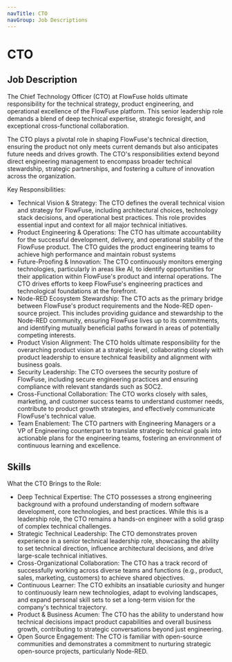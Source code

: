 ```yaml
---
navTitle: CTO
navGroup: Job Descriptions
---
```


# CTO

## Job Description

The Chief Technology Officer (CTO) at FlowFuse holds ultimate responsibility for the technical strategy, product engineering, and operational excellence of the FlowFuse platform. This senior leadership role demands a blend of deep technical expertise, strategic foresight, and exceptional cross-functional collaboration.

The CTO plays a pivotal role in shaping FlowFuse's technical direction, ensuring the product not only meets current demands but also anticipates future needs and drives growth. The CTO's responsibilities extend beyond direct engineering management to encompass broader technical stewardship, strategic partnerships, and fostering a culture of innovation across the organization.

Key Responsibilities:

* Technical Vision & Strategy: The CTO defines the overall technical vision and strategy for FlowFuse, including architectural choices, technology stack decisions, and operational best practices. This role provides essential input and context for all major technical initiatives.
* Product Engineering & Operations: The CTO has ultimate accountability for the successful development, delivery, and operational stability of the FlowFuse product. The CTO guides the product engineering teams to achieve high performance and maintain robust systems
* Future-Proofing & Innovation: The CTO continuously monitors emerging technologies, particularly in areas like AI, to identify opportunities for their application within FlowFuse's product and internal operations. The CTO drives efforts to keep FlowFuse's engineering practices and technological foundations at the forefront.
* Node-RED Ecosystem Stewardship: The CTO acts as the primary bridge between FlowFuse's product requirements and the Node-RED open-source project. This includes providing guidance and stewardship to the Node-RED community, ensuring FlowFuse lives up to its commitments, and identifying mutually beneficial paths forward in areas of potentially competing interests.
* Product Vision Alignment: The CTO holds ultimate responsibility for the overarching product vision at a strategic level, collaborating closely with product leadership to ensure technical feasibility and alignment with business goals.
* Security Leadership: The CTO oversees the security posture of FlowFuse, including secure engineering practices and ensuring compliance with relevant standards such as SOC2.
* Cross-Functional Collaboration: The CTO works closely with sales, marketing, and customer success teams to understand customer needs, contribute to product growth strategies, and effectively communicate FlowFuse's technical value.
* Team Enablement: The CTO partners with Engineering Managers or a VP of Engineering counterpart to translate strategic technical goals into actionable plans for the engineering teams, fostering an environment of continuous learning and excellence.

## Skills

What the CTO Brings to the Role:

* Deep Technical Expertise: The CTO possesses a strong engineering background with a profound understanding of modern software development, core technologies, and best practices. While this is a leadership role, the CTO remains a hands-on engineer with a solid grasp of complex technical challenges.
* Strategic Technical Leadership: The CTO demonstrates proven experience in a senior technical leadership role, showcasing the ability to set technical direction, influence architectural decisions, and drive large-scale technical initiatives.
* Cross-Organizational Collaboration: The CTO has a track record of successfully working across diverse teams and functions (e.g., product, sales, marketing, customers) to achieve shared objectives.
* Continuous Learner: The CTO exhibits an insatiable curiosity and hunger to continuously learn new technologies, adapt to evolving landscapes, and expand personal skill sets to set a long-term vision for the company's technical trajectory.
* Product & Business Acumen: The CTO has the ability to understand how technical decisions impact product capabilities and overall business growth, contributing to strategic conversations beyond just engineering.
* Open Source Engagement: The CTO is familiar with open-source communities and demonstrates a commitment to nurturing strategic open-source projects, particularly Node-RED.
